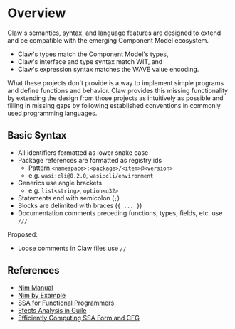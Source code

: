 # Overview

Claw's semantics, syntax, and language features are designed to extend and be compatible with the emerging Component Model ecosystem.

* Claw's types match the Component Model's types,
* Claw's interface and type syntax match WIT, and
* Claw's expression syntax matches the WAVE value encoding.

What these projects don't provide is a way to implement simple programs and define functions and behavior. Claw provides this missing functionality by extending the design from those projects as intuitively as possible and filling in missing gaps by following established conventions in commonly used programming languages.

## Basic Syntax

* All identifiers formatted as lower snake case
* Package references are formatted as registry ids 
    * Pattern `<namespace>:<package>/<item>@<version>`
    * e.g. `wasi:cli@0.2.0`, `wasi:cli/environment`
* Generics use angle brackets
    * e.g. `list<string>`, `option<u32>`
* Statements end with semicolon (`;`)
* Blocks are delimited with braces (`{ ... }`)
* Documentation comments preceding functions, types, fields, etc. use `///`

Proposed:
* Loose comments in Claw files use `//`

## References
* [Nim Manual](https://nim-lang.org/docs/manual.html)
* [Nim by Example](https://nim-by-example.github.io/for_iterators/)
* [SSA for Functional Programmers](https://wingolog.org/archives/2011/07/12/static-single-assignment-for-functional-programmers)
* [Efects Analysis in Guile](https://wingolog.org/archives/2014/05/18/effects-analysis-in-guile)
* [Efficiently Computing SSA Form and CFG](http://www.cs.cmu.edu/afs/cs/academic/class/15745-s07/www/papers/cytron-efficientSSA.pdf)